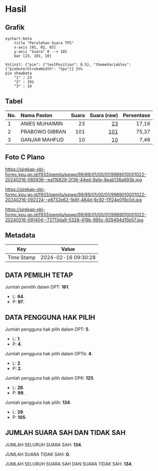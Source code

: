 # Hasil

## Grafik

```mermaid
xychart-beta
    title "Perolehan Suara TPS"
    x-axis [01, 02, 03]
    y-axis "Suara" 0 --> 101
    bar [23, 101, 10]
```

```mermaid
%%{init: {"pie": {"textPosition": 0.5}, "themeVariables": {"pieOuterStrokeWidth": "5px"}} }%%
pie showData
    "1" : 23
    "2" : 101
    "3" : 10
```

## Tabel

| No. | Nama Paslon    | Suara | Suara (raw) | Persentase |
|:--- |:-------------- | -----:| -----------:| ----------:|
| 1   | ANIES MUHAIMIN | 23    | [23][p-1]   | 17,16      |
| 2   | PRABOWO GIBRAN | 101   | [101][p-2]  | 75,37      |
| 3   | GANJAR MAHFUD  | 10    | [10][p-3]   | 7,46       |


[p-1]: https://github.com/gigit-pemilu/pemilu-2024-99-luar-negeri/blob/main/pilpres/hitung-suara/sub/99-luar-negeri/sub/89-penang-malaysia/sub/01-penang-malaysia/sub/0001-penang-malaysia/sub/022-ksk-007/sub/paslon-1.txt
[p-2]: https://github.com/gigit-pemilu/pemilu-2024-99-luar-negeri/blob/main/pilpres/hitung-suara/sub/99-luar-negeri/sub/89-penang-malaysia/sub/01-penang-malaysia/sub/0001-penang-malaysia/sub/022-ksk-007/sub/paslon-2.txt
[p-3]: https://github.com/gigit-pemilu/pemilu-2024-99-luar-negeri/blob/main/pilpres/hitung-suara/sub/99-luar-negeri/sub/89-penang-malaysia/sub/01-penang-malaysia/sub/0001-penang-malaysia/sub/022-ksk-007/sub/paslon-3.txt

## Foto C Plano

https://sirekap-obj-formc.kpu.go.id/f933/pemilu/ppwp/99/89/01/00/01/9989010001022-20240216-085936--ea116829-2f36-44ed-9a1e-8eab138a693b.jpg

https://sirekap-obj-formc.kpu.go.id/f933/pemilu/ppwp/99/89/01/00/01/9989010001022-20240216-092224--e8732e62-1b6f-484d-9c92-11f24e019c0d.jpg

https://sirekap-obj-formc.kpu.go.id/f933/pemilu/ppwp/99/89/01/00/01/9989010001022-20240216-091404--72713da9-5328-419b-995c-929494d15b57.jpg


## Metadata

| Key        | Value               |
| ---------- | ------------------- |
| Time Stamp | 2024-02-16 09:30:28 |


## DATA PEMILIH TETAP

Jumlah pemilih dalam DPT: **161**.
 * L: **64**.
 * P: **97**.

## DATA PENGGUNA HAK PILIH

Jumlah pengguna hak pilih dalam DPT: **5**.
 * L: **1**.
 * P: **4**.

Jumlah pengguna hak pilih dalam DPTb: **4**.
 * L: **2**.
 * P: **2**.

Jumlah pengguna hak pilih dalam DPK: **125**.
 * L: **26**.
 * P: **99**.

Jumlah pengguna hak pilih: **134**.
 * L: **29**.
 * P: **105**.

## JUMLAH SUARA SAH DAN TIDAK SAH

JUMLAH SELURUH SUARA SAH: **134**.

JUMLAH SUARA TIDAK SAH: **0**.

JUMLAH SELURUH SUARA SAH DAN SUARA TIDAK SAH: **134**.


